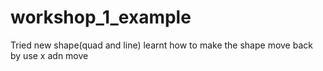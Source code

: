 # workshop_1_example

Tried new shape(quad and line)
learnt how to make the shape move back by use x adn move

